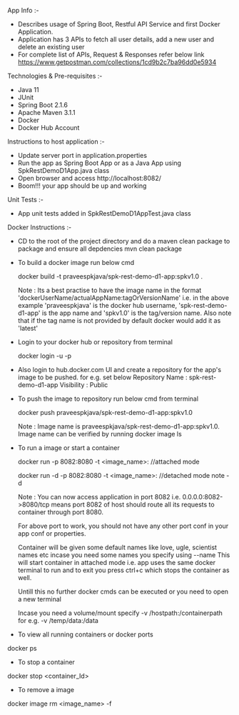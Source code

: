 App Info :-
- Describes usage of Spring Boot, Restful API Service and first Docker Application.
- Application has 3 APIs to fetch all user details, add a new user and delete an existing user
- For complete list of APIs, Request & Responses refer below link
	https://www.getpostman.com/collections/1cd9b2c7ba96dd0e5934

Technologies & Pre-requisites :-
- Java 11
- JUnit
- Spring Boot 2.1.6
- Apache Maven 3.1.1
- Docker
- Docker Hub Account

Instructions to host application :-
- Update server port in application.properties
- Run the app as Spring Boot App or as a Java App using SpkRestDemoD1App.java class
- Open browser and access http://localhost:8082/
- Boom!!! your app should be up and working

Unit Tests :-
- App unit tests added in SpkRestDemoD1AppTest.java class

Docker Instructions :-
- CD to the root of the project directory and do a maven clean package to package and ensure all depdencies
	mvn clean package

- To build a docker image run below cmd

	docker build -t praveespkjava/spk-rest-demo-d1-app:spkv1.0 .
	
  Note : Its a best practise to have the image name in the format 'dockerUserName/actualAppName:tagOrVersionName'
	i.e. in the above example 'praveespkjava' is the docker hub username, 'spk-rest-demo-d1-app' is the app name and 'spkv1.0' is the tag/version name. 
	Also note that if the tag name is not provided by default docker would add it as 'latest'
- Login to your docker hub or repository from terminal

	docker login -u <username> -p <password>
- Also login to hub.docker.com UI and create a repository for the app's image to be pushed. for e.g. set below 
	Repository Name : spk-rest-demo-d1-app
	Visibility : Public
- To push the image to repository run below cmd from terminal
	
	docker push praveespkjava/spk-rest-demo-d1-app:spkv1.0
	
  Note : Image name is praveespkjava/spk-rest-demo-d1-app:spkv1.0.
	Image name can be verified by running docker image ls

- To run a image or start a container


	docker run    -p 8082:8080 -t <image_name>:<tagOrVersionName> //attached mode
	
	docker run -d -p 8082:8080 -t <image_name>:<tagOrVersionName> //detached mode note -d
	
	Note : 
	You can now access application in port 8082 i.e. 0.0.0.0:8082->8080/tcp means port 8082 of host should route all its requests to container through port 8080. 
	
	For above port to work, you should not have any other port conf in your app conf or properties.
	
	Container will be given some default names like love, ugle, scientist names etc incase you need some names you specify using --name 
	This will start container in attached mode i.e. app uses the same docker terminal to run and to exit you press ctrl+c which stops the container as well.
	
	Untill this no further docker cmds can be executed or you need to open a new terminal
	
	Incase you need a volume/mount specify -v /hostpath:/containerpath for e.g. -v /temp/data:/data
	
- To view all running containers or docker ports

docker ps

- To stop a container

docker stop <container_Id>

- To remove a image

docker image  rm <image_name> -f
